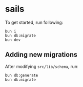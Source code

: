 # sails

To get started, run following:

```
bun i
bun db:migrate
bun dev
```

## Adding new migrations

After modifying `src/lib/schema`, run:

```
bun db:generate
bun db:migrate
```
